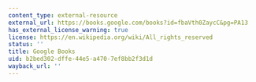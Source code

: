 ```yaml
---
content_type: external-resource
external_url: https://books.google.com/books?id=fbaVth0ZaycC&pg=PA13
has_external_license_warning: true
license: https://en.wikipedia.org/wiki/All_rights_reserved
status: ''
title: Google Books
uid: b2bed302-dffe-44e5-a470-7ef8bb2f3d1d
wayback_url: ''
---
```


